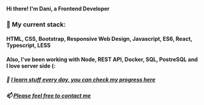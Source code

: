 #### Hi there! I'm Dani, a Frontend Developer

### 🔭 My current stack: 

#### HTML, CSS, Bootstrap, Responsive Web Design, Javascript, ES6, React, Typescript, LESS 

#### Also, I've been working with Node, REST API, Docker, SQL, PostreSQL and I love server side (: 

##### 🌱 [I learn stuff every day, you can check my progress here](https://app.pluralsight.com/profile/bahdana-babkova)

##### 📫  [Please feel free to contact me](https://www.linkedin.com/in/bahdanab/)


